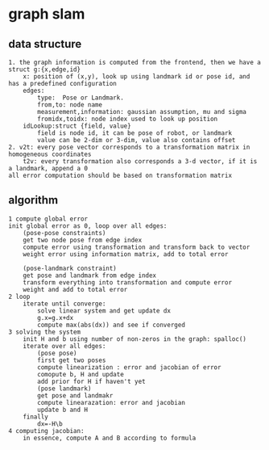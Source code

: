 # graph slam

## data structure
    1. the graph information is computed from the frontend, then we have a struct g:{x,edge,id}
        x: position of (x,y), look up using landmark id or pose id, and has a predefined configuration
        edges:
            type:  Pose or Landmark. 
            from,to: node name
            measurement,information: gaussian assumption, mu and sigma
            fromidx,toidx: node index used to look up position
        idLookup:struct {field, value}
            field is node id, it can be pose of robot, or landmark
            value can be 2-dim or 3-dim, value also contains offset
    2. v2t: every pose vector corresponds to a transformation matrix in homogeneous coordinates
        t2v: every transformation also corresponds a 3-d vector, if it is a landmark, append a 0
    all error computation should be based on transformation matrix

## algorithm
    1 compute global error
    init global error as 0, loop over all edges:
        (pose-pose constraints)
        get two node pose from edge index
        compute error using transformation and transform back to vector
        weight error using information matrix, add to total error
    
        (pose-landmark constraint)
        get pose and landmark from edge index
        transform everything into transformation and compute error
        weight and add to total error
    2 loop
        iterate until converge:
            solve linear system and get update dx
            g.x=g.x+dx
            compute max(abs(dx)) and see if converged
    3 solving the system
        init H and b using number of non-zeros in the graph: spalloc()
        iterate over all edges:
            (pose pose)
            first get two poses
            compute linearization : error and jacobian of error
            comopute b, H and update
            add prior for H if haven't yet
            (pose landmark)
            get pose and landmakr
            compute linearazation: error and jacobian
            update b and H
        finally 
            dx=-H\b
    4 computing jacobian:
        in essence, compute A and B according to formula

